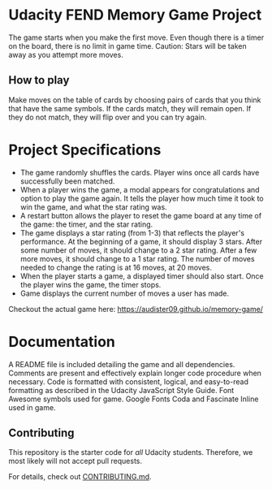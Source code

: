 # Udacity FEND Memory Game Project

The game starts when you make the first move. Even though there is a timer on the board, there is no limit in game time. Caution: Stars will be taken away as you attempt more moves.


## How to play
Make moves on the table of cards by choosing pairs of cards that you think that have the same symbols. If the cards match, they will remain open. If they do not match, they will flip over and you can try again.


# Project Specifications

* The game randomly shuffles the cards. Player wins once all cards have successfully been matched.
* When a player wins the game, a modal appears for congratulations and option to play the game again. It tells the player how much time it took to win the game, and what the star rating was.
* A restart button allows the player to reset the game board at any time of the game: the timer, and the star rating.
* The game displays a star rating (from 1-3) that reflects the player's performance. At the beginning of a game, it should display 3 stars. After some number of moves, it should change to a 2 star rating. After a few more moves, it should change to a 1 star rating. The number of moves needed to change the rating is at 16 moves, at 20 moves.
* When the player starts a game, a displayed timer should also start. Once the player wins the game, the timer stops.
* Game displays the current number of moves a user has made.

Checkout the actual game here: https://audister09.github.io/memory-game/

# Documentation
A README file is included detailing the game and all dependencies.
Comments are present and effectively explain longer code procedure when necessary.
Code is formatted with consistent, logical, and easy-to-read formatting as described in the Udacity JavaScript Style Guide.
Font Awesome symbols used for game. Google Fonts Coda and Fascinate Inline used in game.

## Contributing

This repository is the starter code for _all_ Udacity students. Therefore, we most likely will not accept pull requests.

For details, check out [CONTRIBUTING.md](CONTRIBUTING.md).
